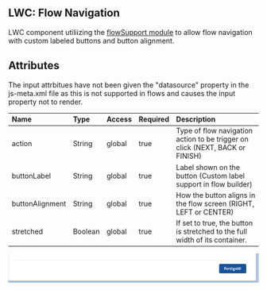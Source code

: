 ## LWC: Flow Navigation

LWC component utiliizing the [flowSupport module](https://developer.salesforce.com/docs/component-library/bundle/lightning-flow-support/documentation) to allow flow navigation with custom labeled buttons and button alignment.

## Attributes

The input attrbitues have not been given the "datasource" property in the js-meta.xml file as this is not supported in flows and causes the input property not to render.

| Name            | Type    | Access | Required | Description                                                                  |
| :-------------- | :------ | :----- | :------- | :--------------------------------------------------------------------------- |
| action          | String  | global | true     | Type of flow navigation action to be trigger on click (NEXT, BACK or FINISH) |
| buttonLabel     | String  | global | true     | Label shown on the button (Custom label support in flow builder)             |
| buttonAlignment | String  | global | true     | How the button aligns in the flow screen (RIGHT, LEFT or CENTER)             |
| stretched       | Boolean | global | true     | If set to true, the button is stretched to the full width of its container.  |

![Flow navigation button](flow_navigation.png)

